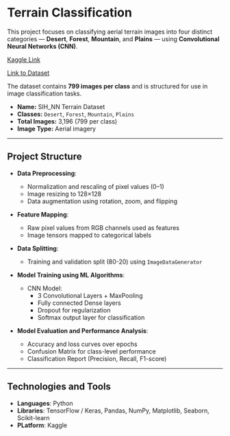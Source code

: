 # Terrain Classification

This project focuses on classifying aerial terrain images into four distinct categories — **Desert**, **Forest**, **Mountain**, and **Plains** — using **Convolutional Neural Networks (CNN)**.

[Kaggle Link](https://www.kaggle.com/code/medhavitripathi/terrain-classification/)

[Link to Dataset](https://www.kaggle.com/datasets/krishuppal/terrain-recognition)

The dataset contains **799 images per class** and is structured for use in image classification tasks.

- **Name:** SIH_NN Terrain Dataset  
- **Classes:** `Desert`, `Forest`, `Mountain`, `Plains`  
- **Total Images:** 3,196 (799 per class)  
- **Image Type:** Aerial imagery  

---

## Project Structure

- **Data Preprocessing**:
  - Normalization and rescaling of pixel values (0–1)
  - Image resizing to 128×128
  - Data augmentation using rotation, zoom, and flipping

- **Feature Mapping**:
  - Raw pixel values from RGB channels used as features
  - Image tensors mapped to categorical labels

- **Data Splitting**:
  - Training and validation split (80-20) using `ImageDataGenerator`

- **Model Training using ML Algorithms**:
  - CNN Model:
    - 3 Convolutional Layers + MaxPooling
    - Fully connected Dense layers
    - Dropout for regularization
    - Softmax output layer for classification

- **Model Evaluation and Performance Analysis**:
  - Accuracy and loss curves over epochs
  - Confusion Matrix for class-level performance
  - Classification Report (Precision, Recall, F1-score)

---

## Technologies and Tools

- **Languages**: Python
- **Libraries**: TensorFlow / Keras, Pandas, NumPy, Matplotlib, Seaborn, Scikit-learn
- **PLatform**: Kaggle
